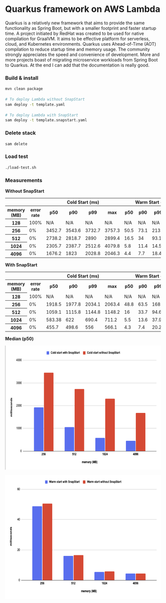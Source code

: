 # Quarkus framework on AWS Lambda

Quarkus is a relatively new framework that aims to provide the same functionality as Spring Boot, but with a smaller footprint and faster startup time. A project initiated by RedHat was created to be used for native compilation for GraalVM. It aims to be effective platform for serverless, cloud, and Kubernetes environments. Quarkus uses Ahead-of-Time (AOT) compilation to reduce startup time and memory usage. The community strongly appreciates the speed and convenience of development. More and more projects boast of migrating microservice workloads from Spring Boot to Quarkus. At the end I can add that the documentation is really good.

### Build & install

```bash
mvn clean package 

# To deploy Lambda without SnapStart
sam deploy -t template.yaml

# To deploy Lambda with SnapStart
sam deploy -t template.snapstart.yaml
```

### Delete stack

```bash
sam delete
```

### Load test

```bash
./load-test.sh
```


### Measurements

**Without SnapStart**

<table class="table-bordered">
        <tr>
            <th colspan="2" style="horizontal-align : middle;text-align:center;"></th>
            <th colspan="4" style="horizontal-align : middle;text-align:center;">Cold Start (ms)</th>
            <th colspan="4" style="horizontal-align : middle;text-align:center;">Warm Start (ms)</th>           
        </tr>
        <tr>
            <th scope="col"> memory (MB)</th>
            <th scope="col">error rate</th>
            <th scope="col">p50</th>
            <th scope="col">p90</th>
            <th scope="col">p99</th>
            <th scope="col">max</th>
            <th scope="col">p50</th>
            <th scope="col">p90</th>
            <th scope="col">p99</th>
            <th scope="col">max</th>
        </tr>        
        <tr>
            <th>128</th>
            <td>100%</td>
            <td>N/A</td>
            <td>N/A</td>
            <td>N/A</td>
            <td>N/A</td>
            <td>N/A</td>
            <td>N/A</td>
            <td>N/A</td>
            <td>N/A</td>
        </tr>
        <tr>
            <th>256</th>
            <td>0%</td>
            <td>3452.7</td>
            <td>3543.6</td>
            <td>3732.7</td>
            <td>3757.3</td>
            <td>50.5</td>
            <td>73.1</td>
            <td>213.8</td>
            <td>317.2</td>
        </tr>
        <tr>
            <th>512</th>
            <td>0%</td>
            <td>2738.2</td>
            <td>2818.7</td>
            <td>2890</td>
            <td>2899.4</td>
            <td>16.5</td>
            <td>34</td>
            <td>93.1</td>
            <td>189.5</td>
        </tr>
        <tr>
            <th>1024</th>
            <td>0%</td>
            <td>2305.7</td>
            <td>2387.7</td>
            <td>2512.6</td>
            <td>4079.8</td>
            <td>5.8</td>
            <td>11.4</td>
            <td>14.5</td>
            <td>70.2</td>
        </tr>
        <tr>
            <th>4096</th>
            <td>0%</td>
            <td>1676.2</td>
            <td>1823</td>
            <td>2028.8</td>
            <td>2046.3</td>
            <td>4.4</td>
            <td>7.7</td>
            <td>18.4</td>
            <td>42.6</td>
        </tr>
</table>


**With SnapStart**

<table class="table-bordered">
        <tr>
            <th colspan="2" style="horizontal-align : middle;text-align:center;"></th>
            <th colspan="4" style="horizontal-align : middle;text-align:center;">Cold Start (ms)</th>
            <th colspan="4" style="horizontal-align : middle;text-align:center;">Warm Start (ms)</th>           
        </tr>
        <tr>
            <th scope="col"> memory (MB)</th>
            <th scope="col">error rate</th>
            <th scope="col">p50</th>
            <th scope="col">p90</th>
            <th scope="col">p99</th>
            <th scope="col">max</th>
            <th scope="col">p50</th>
            <th scope="col">p90</th>
            <th scope="col">p99</th>
            <th scope="col">max</th>
        </tr>        
        <tr>
            <th>128</th>
            <td>100%</td>
            <td>N/A</td>
            <td>N/A</td>
            <td>N/A</td>
            <td>N/A</td>
            <td>N/A</td>
            <td>N/A</td>
            <td>N/A</td>
            <td>N/A</td>
        </tr>
        <tr>
            <th>256</th>
            <td>0%</td>
            <td>1918.5</td>
            <td>1977.8</td>
            <td>2034.1</td>
            <td>2063.4</td>
            <td>48.8</td>
            <td>63.5</td>
            <td>168.2</td>
            <td>264.1</td>
        </tr>
        <tr>
            <th>512</th>
            <td>0%</td>
            <td>1059.1</td>
            <td>1115.8</td>
            <td>1144.8</td>
            <td>1148.2</td>
            <td>16</td>
            <td>33.7</td>
            <td>94.6</td>
            <td>172.5</td>
        </tr>
        <tr>
            <th>1024</th>
            <td>0%</td>
            <td>583.38</td>
            <td>622</td>
            <td>690.4</td>
            <td>711.2</td>
            <td>5.5</td>
            <td>13.6</td>
            <td>37.9</td>
            <td>64.3</td>
        </tr>
        <tr>
            <th>4096</th>
            <td>0%</td>
            <td>455.7</td>
            <td>498.6</td>
            <td>556</td>
            <td>566.1</td>
            <td>4.3</td>
            <td>7.4</td>
            <td>20.2</td>
            <td>57.2</td>
        </tr>
</table>


**Median (p50)**

<p align="center">
  <img alt="Quarkus Cold start median - SnapStart comparison" src="../images/quarkus_cold_start_median.png" width="700" height="400">
</p>
<p align="center">
    <img alt="Quarkus Warm start median - SnapStart comparison" src="../images/quarkus_warm_start_median.png" width="700" height="400">
</p>
